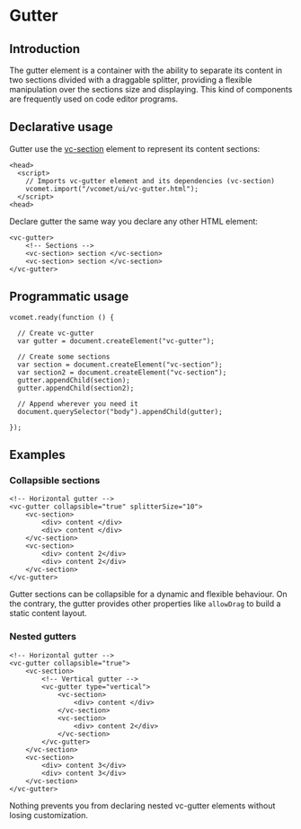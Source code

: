# Gutter

## Introduction

The gutter element is a container with the ability to separate its content in two sections divided with a draggable splitter, providing a flexible manipulation over the sections size and displaying. This kind of components are frequently used on code editor programs.

## Declarative usage 

Gutter use the [vc-section](/vimlet/VimletComet/master/docs/release/index.html#!version=1.0.0&mode=tutorial&file=entries%2FComponents%2FSection.md) element to represent its content sections:

``` [html]
<head>
  <script>
    // Imports vc-gutter element and its dependencies (vc-section)
    vcomet.import("/vcomet/ui/vc-gutter.html");
  </script>
<head>
```

Declare gutter the same way you declare any other HTML element:

``` [html]
<vc-gutter>
    <!-- Sections -->
    <vc-section> section </vc-section>
    <vc-section> section </vc-section>
</vc-gutter>
```

## Programmatic usage

``` [javascript]
vcomet.ready(function () {

  // Create vc-gutter
  var gutter = document.createElement("vc-gutter");

  // Create some sections
  var section = document.createElement("vc-section");
  var section2 = document.createElement("vc-section");
  gutter.appendChild(section);  
  gutter.appendChild(section2);  

  // Append wherever you need it
  document.querySelector("body").appendChild(gutter);

});
```

## Examples
### Collapsible sections

``` [html]
<!-- Horizontal gutter -->
<vc-gutter collapsible="true" splitterSize="10">
    <vc-section>
        <div> content </div>
        <div> content </div>
    </vc-section>
    <vc-section>
        <div> content 2</div>
        <div> content 2</div>
    </vc-section>
</vc-gutter>
```
Gutter sections can be collapsible for a dynamic and flexible behaviour. On the contrary, the gutter provides other properties like `allowDrag` to build a static content layout. 

### Nested gutters

``` [html]
<!-- Horizontal gutter -->
<vc-gutter collapsible="true">
    <vc-section>
        <!-- Vertical gutter -->
        <vc-gutter type="vertical">
            <vc-section>
                <div> content </div>
            </vc-section>
            <vc-section>
                <div> content 2</div>
            </vc-section>
        </vc-gutter>
    </vc-section>
    <vc-section>
        <div> content 3</div>
        <div> content 3</div>
    </vc-section>
</vc-gutter>
```

Nothing prevents you from declaring nested vc-gutter elements without losing customization.